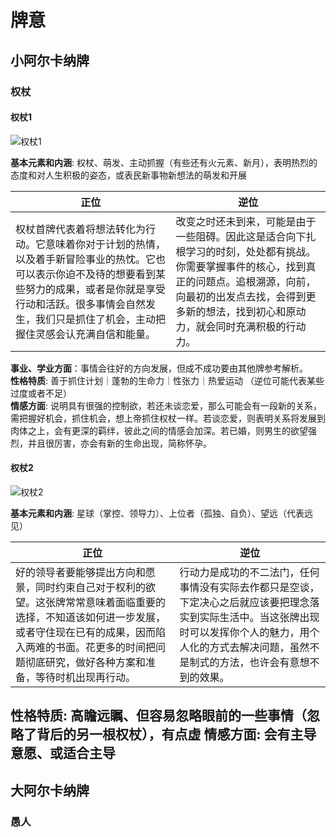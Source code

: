 # 牌意
## 小阿尔卡纳牌
### 权杖
#### 权杖1
![权杖1](http://www.taluo5.com/uploads/allimg/200530/1-200530152625246.jpg ':size=20%')

**基本元素和内涵**:
权杖、萌发、主动抓握（有些还有火元素、新月），表明热烈的态度和对人生积极的姿态，或表民新事物新想法的萌发和开展

| **正位** | **逆位** |
|---|---|
|权杖首牌代表着将想法转化为行动。它意味着你对于计划的热情，以及着手新冒险事业的热忱。它也可以表示你迫不及待的想要看到某些努力的成果，或者是你就是享受行动和活跃。很多事情会自然发生，我们只是抓住了机会，主动把握住灵感会认充满自信和能量。| 改变之时还未到来，可能是由于一些阻碍。因此这是适合向下扎根学习的时刻，处处都有挑战。你需要掌握事件的核心，找到真正的问题点。追根溯源，向前，向最初的出发点去找，会得到更多新的想法，找到初心和原动力，就会同时充满积极的行动力。|

**事业、学业方面**：事情会往好的方向发展，但成不成功要由其他牌参考解析。  
**性格特质**:
善于抓住计划｜蓬勃的生命力｜性张力｜热爱运动   （逆位可能代表某些过度或者不足）  
**情感方面**:
说明具有很强的控制欲，若还未谈恋爱，那么可能会有一段新的关系，需把握好机会，抓住机会，想上帝抓住权杖一样。若谈恋爱，则表明关系将发展到肉体之上，会有更深的羁绊，彼此之间的情感会加深。若已婚，则男生的欲望强烈，并且很厉害，亦会有新的生命出现，简称怀孕。


#### 权杖2
![权杖2](https://w.taluo.com/pa/qz2z.jpg)

**基本元素和内涵**:
星球（掌控、领导力）、上位者（孤独、自负）、望远（代表远见）

| **正位** | **逆位** |
|---|---|
|好的领导者要能够提出方向和愿景，同时约束自己对于权利的欲望。这张牌常常意味着面临重要的选择，不知道该如何进一步发展，或者守住现在已有的成果，因而陷入两难的书面。花更多的时间把问题彻底研究，做好各种方案和准备，等待时机出现再行动。|行动力是成功的不二法门，任何事情没有实际去作都只是空谈，下定决心之后就应该要把理念落实到实际生活中。当这张牌出现时可以发挥你个人的魅力，用个人化的方式去解决问题，虽然不是制式的方法，也许会有意想不到的效果。|

**性格特质**: 高瞻远瞩、但容易忽略眼前的一些事情（忽略了背后的另一根权杖），有点虚
**情感方面**: 会有主导意愿、或适合主导
---

## 大阿尔卡纳牌
### 愚人
